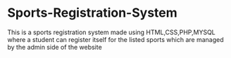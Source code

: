# Sports-Registration-System
This is a sports registration system made using HTML,CSS,PHP,MYSQL where a student can register itself for the listed sports which are managed by the admin side of the website
